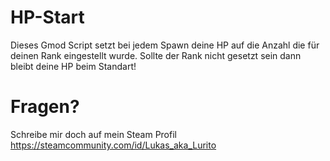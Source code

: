 # HP-Start
Dieses Gmod Script setzt bei jedem Spawn deine HP auf die Anzahl die für deinen Rank eingestellt wurde. Sollte der Rank nicht gesetzt sein dann bleibt deine HP beim Standart!

# Fragen?
Schreibe mir doch auf mein Steam Profil
https://steamcommunity.com/id/Lukas_aka_Lurito
